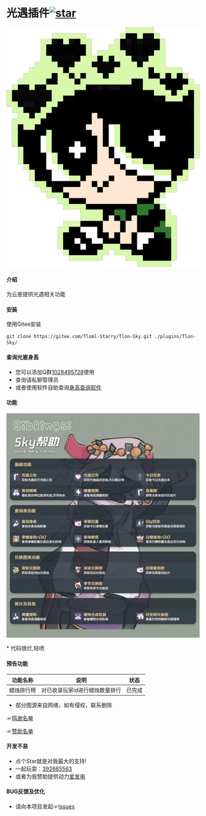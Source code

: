 # 光遇插件<a href='https://gitee.com/Tloml-Starry/SKY-GuangYu-plugin/stargazers'><img src='https://gitee.com/Tloml-Starry/SKY-GuangYu-plugin/badge/star.svg?theme=dark' alt='star'></img></a>
<p align="center">
<img width = "600" src="resource/飞天小女警.png">
</p>

#### 介绍
为云崽提供光遇相关功能

#### 安装
使用Gitee安装
```
git clone https://gitee.com/Tloml-Starry/Tlon-Sky.git ./plugins/Tlon-Sky/
```
#### 查询光崽身高
* 您可以添加Q群[1028495728](https://jq.qq.com/?_wv=1027&k=YQ2G0IP6)使用
* 查询请私聊管理员
* 或者使用软件自助查询[身高查询软件](https://share.weiyun.com/x0dcR4m1)

#### 功能
<p align="center">
<img width = "600" src="resource/help/help.png">
</p>
 * 代码很烂,轻喷

#### 预告功能
| 功能名称 |      说明 | 状态 |
| -------| ----- | ------- |
| 蜡烛排行榜 | 对已收录玩家id进行蜡烛数量排行 | 已完成 |
 * 部分图源来自网络，如有侵权，联系删除

☞[鸣谢名单](./鸣谢名单.md)

☞[赞助名单](./赞助名单.md)
#### 开发不易

 * 点个Star就是对我最大的支持!
 * 一起玩耍：[392665563](https://jq.qq.com/?_wv=1027&k=VQAEpAlH)
 * 或者为我赞助提供动力[爱发电](https://afdian.net/a/Tloml-Starry)
#### BUG反馈及优化
 * 请向本项目发起☞[lssues](https://gitee.com/Tloml-Starry/Tlon-Sky/issues/I6LRZ9)